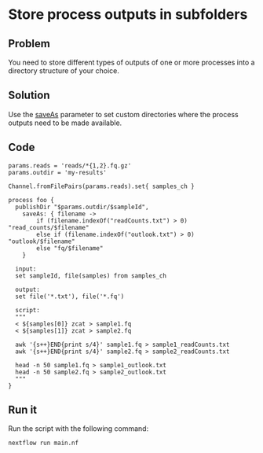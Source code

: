 # Store process outputs in subfolders

## Problem

You need to store different types of outputs of one or more processes into a directory structure of your choice.

## Solution

Use the [saveAs](https://www.nextflow.io/docs/latest/process.html#publishdir) parameter to set custom directories where the process outputs need to be made available.

## Code

```nextflow
params.reads = 'reads/*{1,2}.fq.gz'
params.outdir = 'my-results'

Channel.fromFilePairs(params.reads).set{ samples_ch }

process foo {
  publishDir "$params.outdir/$sampleId",
    saveAs: { filename ->
        if (filename.indexOf("readCounts.txt") > 0) "read_counts/$filename"
        else if (filename.indexOf("outlook.txt") > 0) "outlook/$filename"
        else "fq/$filename"
    }

  input:
  set sampleId, file(samples) from samples_ch

  output:
  set file('*.txt'), file('*.fq')

  script:
  """
  < ${samples[0]} zcat > sample1.fq
  < ${samples[1]} zcat > sample2.fq

  awk '{s++}END{print s/4}' sample1.fq > sample1_readCounts.txt
  awk '{s++}END{print s/4}' sample2.fq > sample2_readCounts.txt

  head -n 50 sample1.fq > sample1_outlook.txt
  head -n 50 sample2.fq > sample2_outlook.txt
  """
}
```

## Run it

Run the script with the following command:

    nextflow run main.nf
